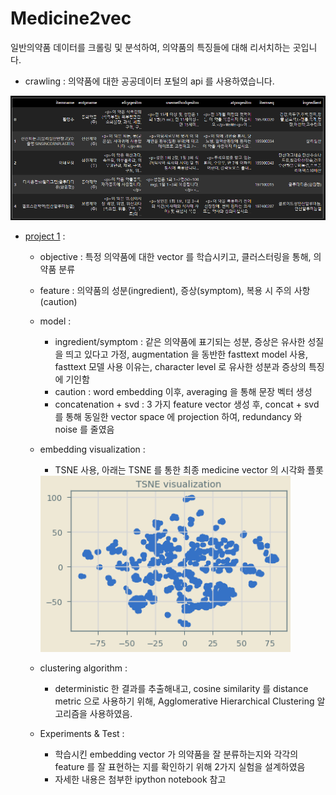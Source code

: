 # Medicine2vec

일반의약품 데이터를 크롤링 및 분석하여, 의약품의 특징들에 대해 리서치하는 곳입니다.

- crawling : 의약품에 대한 공공데이터 포털의 api 를 사용하였습니다.
<img src="img/data_description.PNG" alt="drawing" width="700">

- [project 1](https://github.com/hskimim/medicine2vec/blob/master/clustering.ipynb) : 
    - objective : 특정 의약품에 대한 vector 를 학습시키고, 클러스터링을 통해, 의약품 분류
    
    - feature : 의약품의 성분(ingredient), 증상(symptom), 복용 시 주의 사항(caution)
    
    - model : 
        - ingredient/symptom : 같은 의약품에 표기되는 성분, 증상은 유사한 성질을 띄고 있다고 가정, 
        augmentation 을 동반한 fasttext model 사용, fasttext 모델 사용 이유는, character level 로 유사한 성분과 증상의 특징에 기인함
        - caution : word embedding 이후, averaging 을 통해 문장 벡터 생성
        - concatenation + svd : 3 가지 feature vector 생성 후, concat + svd 를 통해 동일한 vector space 에 projection 하여, 
        redundancy 와 noise 를 줄였음
        
    - embedding visualization : 
        - TSNE 사용, 아래는 TSNE 를 통한 최종 medicine vector 의 시각화 플롯
        <img src="img/med2vec.png" alt="drawing" width="400">

    - clustering algorithm : 
        - deterministic 한 결과를 추출해내고, cosine similarity 를 distance metric 으로 사용하기 위해,
        Agglomerative Hierarchical Clustering 알고리즘을 사용하였음.
        
    - Experiments & Test :
        - 학습시킨 embedding vector 가 의약품을 잘 분류하는지와 각각의 feature 를 잘 표현하는 지를 확인하기
        위해 2가지 실험을 설계하였음
        - 자세한 내용은 첨부한 ipython notebook 참고 